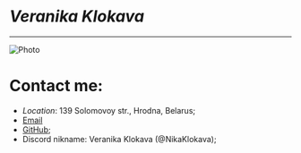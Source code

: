 # _Veranika Klokava_
---
![Photo](https://avatars.githubusercontent.com/u/117288755?v=4)

# Contact me:
 - _Location_: 139 Solomovoy str., Hrodna, Belarus;
 - [Email](veronika.kazakevich1997@gmail.com)
 - [GitHub](https://github.com/NikaKlokava);
 - Discord nikname: Veranika Klokava (@NikaKlokava);